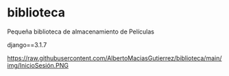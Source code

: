 # biblioteca
Pequeña biblioteca de almacenamiento de Películas

django==3.1.7


https://raw.githubusercontent.com/AlbertoMaciasGutierrez/biblioteca/main/img/InicioSesión.PNG
